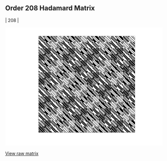 ## Order 208 Hadamard Matrix

| 208 |

<img src="208.png" class="img-responsive" alt=""> 

[View raw matrix](order208.txt)
